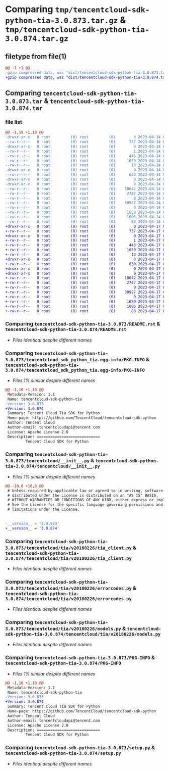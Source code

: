 # Comparing `tmp/tencentcloud-sdk-python-tia-3.0.873.tar.gz` & `tmp/tencentcloud-sdk-python-tia-3.0.874.tar.gz`

## filetype from file(1)

```diff
@@ -1 +1 @@
-gzip compressed data, was "dist/tencentcloud-sdk-python-tia-3.0.873.tar", last modified: Fri Apr 14 00:55:09 2023, max compression
+gzip compressed data, was "dist/tencentcloud-sdk-python-tia-3.0.874.tar", last modified: Mon Apr 17 00:51:31 2023, max compression
```

## Comparing `tencentcloud-sdk-python-tia-3.0.873.tar` & `tencentcloud-sdk-python-tia-3.0.874.tar`

### file list

```diff
@@ -1,19 +1,19 @@
-drwxr-xr-x   0 root         (0) root         (0)        0 2023-04-14 00:55:09.000000 tencentcloud-sdk-python-tia-3.0.873/
--rw-r--r--   0 root         (0) root         (0)      737 2023-04-14 00:55:09.000000 tencentcloud-sdk-python-tia-3.0.873/README.rst
-drwxr-xr-x   0 root         (0) root         (0)        0 2023-04-14 00:55:09.000000 tencentcloud-sdk-python-tia-3.0.873/tencentcloud_sdk_python_tia.egg-info/
--rw-r--r--   0 root         (0) root         (0)        1 2023-04-14 00:55:09.000000 tencentcloud-sdk-python-tia-3.0.873/tencentcloud_sdk_python_tia.egg-info/dependency_links.txt
--rw-r--r--   0 root         (0) root         (0)      445 2023-04-14 00:55:09.000000 tencentcloud-sdk-python-tia-3.0.873/tencentcloud_sdk_python_tia.egg-info/SOURCES.txt
--rw-r--r--   0 root         (0) root         (0)     1659 2023-04-14 00:55:09.000000 tencentcloud-sdk-python-tia-3.0.873/tencentcloud_sdk_python_tia.egg-info/PKG-INFO
--rw-r--r--   0 root         (0) root         (0)       13 2023-04-14 00:55:09.000000 tencentcloud-sdk-python-tia-3.0.873/tencentcloud_sdk_python_tia.egg-info/top_level.txt
-drwxr-xr-x   0 root         (0) root         (0)        0 2023-04-14 00:55:09.000000 tencentcloud-sdk-python-tia-3.0.873/tencentcloud/
--rw-r--r--   0 root         (0) root         (0)      630 2023-04-14 00:55:09.000000 tencentcloud-sdk-python-tia-3.0.873/tencentcloud/__init__.py
-drwxr-xr-x   0 root         (0) root         (0)        0 2023-04-14 00:55:09.000000 tencentcloud-sdk-python-tia-3.0.873/tencentcloud/tia/
-drwxr-xr-x   0 root         (0) root         (0)        0 2023-04-14 00:55:09.000000 tencentcloud-sdk-python-tia-3.0.873/tencentcloud/tia/v20180226/
--rw-r--r--   0 root         (0) root         (0)    10642 2023-04-14 00:55:09.000000 tencentcloud-sdk-python-tia-3.0.873/tencentcloud/tia/v20180226/tia_client.py
--rw-r--r--   0 root         (0) root         (0)     2747 2023-04-14 00:55:09.000000 tencentcloud-sdk-python-tia-3.0.873/tencentcloud/tia/v20180226/errorcodes.py
--rw-r--r--   0 root         (0) root         (0)        0 2023-04-14 00:55:09.000000 tencentcloud-sdk-python-tia-3.0.873/tencentcloud/tia/v20180226/__init__.py
--rw-r--r--   0 root         (0) root         (0)    30927 2023-04-14 00:55:09.000000 tencentcloud-sdk-python-tia-3.0.873/tencentcloud/tia/v20180226/models.py
--rw-r--r--   0 root         (0) root         (0)        0 2023-04-14 00:55:09.000000 tencentcloud-sdk-python-tia-3.0.873/tencentcloud/tia/__init__.py
--rw-r--r--   0 root         (0) root         (0)     1659 2023-04-14 00:55:09.000000 tencentcloud-sdk-python-tia-3.0.873/PKG-INFO
--rw-r--r--   0 root         (0) root         (0)     1006 2023-04-14 00:55:09.000000 tencentcloud-sdk-python-tia-3.0.873/setup.py
--rw-r--r--   0 root         (0) root         (0)       88 2023-04-14 00:55:09.000000 tencentcloud-sdk-python-tia-3.0.873/setup.cfg
+drwxr-xr-x   0 root         (0) root         (0)        0 2023-04-17 00:51:31.000000 tencentcloud-sdk-python-tia-3.0.874/
+-rw-r--r--   0 root         (0) root         (0)      737 2023-04-17 00:51:31.000000 tencentcloud-sdk-python-tia-3.0.874/README.rst
+drwxr-xr-x   0 root         (0) root         (0)        0 2023-04-17 00:51:31.000000 tencentcloud-sdk-python-tia-3.0.874/tencentcloud_sdk_python_tia.egg-info/
+-rw-r--r--   0 root         (0) root         (0)        1 2023-04-17 00:51:31.000000 tencentcloud-sdk-python-tia-3.0.874/tencentcloud_sdk_python_tia.egg-info/dependency_links.txt
+-rw-r--r--   0 root         (0) root         (0)      445 2023-04-17 00:51:31.000000 tencentcloud-sdk-python-tia-3.0.874/tencentcloud_sdk_python_tia.egg-info/SOURCES.txt
+-rw-r--r--   0 root         (0) root         (0)     1659 2023-04-17 00:51:31.000000 tencentcloud-sdk-python-tia-3.0.874/tencentcloud_sdk_python_tia.egg-info/PKG-INFO
+-rw-r--r--   0 root         (0) root         (0)       13 2023-04-17 00:51:31.000000 tencentcloud-sdk-python-tia-3.0.874/tencentcloud_sdk_python_tia.egg-info/top_level.txt
+drwxr-xr-x   0 root         (0) root         (0)        0 2023-04-17 00:51:31.000000 tencentcloud-sdk-python-tia-3.0.874/tencentcloud/
+-rw-r--r--   0 root         (0) root         (0)      630 2023-04-17 00:51:31.000000 tencentcloud-sdk-python-tia-3.0.874/tencentcloud/__init__.py
+drwxr-xr-x   0 root         (0) root         (0)        0 2023-04-17 00:51:31.000000 tencentcloud-sdk-python-tia-3.0.874/tencentcloud/tia/
+drwxr-xr-x   0 root         (0) root         (0)        0 2023-04-17 00:51:31.000000 tencentcloud-sdk-python-tia-3.0.874/tencentcloud/tia/v20180226/
+-rw-r--r--   0 root         (0) root         (0)    10642 2023-04-17 00:51:31.000000 tencentcloud-sdk-python-tia-3.0.874/tencentcloud/tia/v20180226/tia_client.py
+-rw-r--r--   0 root         (0) root         (0)     2747 2023-04-17 00:51:31.000000 tencentcloud-sdk-python-tia-3.0.874/tencentcloud/tia/v20180226/errorcodes.py
+-rw-r--r--   0 root         (0) root         (0)        0 2023-04-17 00:51:31.000000 tencentcloud-sdk-python-tia-3.0.874/tencentcloud/tia/v20180226/__init__.py
+-rw-r--r--   0 root         (0) root         (0)    30927 2023-04-17 00:51:31.000000 tencentcloud-sdk-python-tia-3.0.874/tencentcloud/tia/v20180226/models.py
+-rw-r--r--   0 root         (0) root         (0)        0 2023-04-17 00:51:31.000000 tencentcloud-sdk-python-tia-3.0.874/tencentcloud/tia/__init__.py
+-rw-r--r--   0 root         (0) root         (0)     1659 2023-04-17 00:51:31.000000 tencentcloud-sdk-python-tia-3.0.874/PKG-INFO
+-rw-r--r--   0 root         (0) root         (0)     1006 2023-04-17 00:51:31.000000 tencentcloud-sdk-python-tia-3.0.874/setup.py
+-rw-r--r--   0 root         (0) root         (0)       88 2023-04-17 00:51:31.000000 tencentcloud-sdk-python-tia-3.0.874/setup.cfg
```

### Comparing `tencentcloud-sdk-python-tia-3.0.873/README.rst` & `tencentcloud-sdk-python-tia-3.0.874/README.rst`

 * *Files identical despite different names*

### Comparing `tencentcloud-sdk-python-tia-3.0.873/tencentcloud_sdk_python_tia.egg-info/PKG-INFO` & `tencentcloud-sdk-python-tia-3.0.874/tencentcloud_sdk_python_tia.egg-info/PKG-INFO`

 * *Files 1% similar despite different names*

```diff
@@ -1,10 +1,10 @@
 Metadata-Version: 1.1
 Name: tencentcloud-sdk-python-tia
-Version: 3.0.873
+Version: 3.0.874
 Summary: Tencent Cloud Tia SDK for Python
 Home-page: https://github.com/TencentCloud/tencentcloud-sdk-python
 Author: Tencent Cloud
 Author-email: tencentcloudapi@tencent.com
 License: Apache License 2.0
 Description: ============================
         Tencent Cloud SDK for Python
```

### Comparing `tencentcloud-sdk-python-tia-3.0.873/tencentcloud/__init__.py` & `tencentcloud-sdk-python-tia-3.0.874/tencentcloud/__init__.py`

 * *Files 1% similar despite different names*

```diff
@@ -10,8 +10,8 @@
 # Unless required by applicable law or agreed to in writing, software
 # distributed under the License is distributed on an "AS IS" BASIS,
 # WITHOUT WARRANTIES OR CONDITIONS OF ANY KIND, either express or implied.
 # See the License for the specific language governing permissions and
 # limitations under the License.
 
 
-__version__ = '3.0.873'
+__version__ = '3.0.874'
```

### Comparing `tencentcloud-sdk-python-tia-3.0.873/tencentcloud/tia/v20180226/tia_client.py` & `tencentcloud-sdk-python-tia-3.0.874/tencentcloud/tia/v20180226/tia_client.py`

 * *Files identical despite different names*

### Comparing `tencentcloud-sdk-python-tia-3.0.873/tencentcloud/tia/v20180226/errorcodes.py` & `tencentcloud-sdk-python-tia-3.0.874/tencentcloud/tia/v20180226/errorcodes.py`

 * *Files identical despite different names*

### Comparing `tencentcloud-sdk-python-tia-3.0.873/tencentcloud/tia/v20180226/models.py` & `tencentcloud-sdk-python-tia-3.0.874/tencentcloud/tia/v20180226/models.py`

 * *Files identical despite different names*

### Comparing `tencentcloud-sdk-python-tia-3.0.873/PKG-INFO` & `tencentcloud-sdk-python-tia-3.0.874/PKG-INFO`

 * *Files 1% similar despite different names*

```diff
@@ -1,10 +1,10 @@
 Metadata-Version: 1.1
 Name: tencentcloud-sdk-python-tia
-Version: 3.0.873
+Version: 3.0.874
 Summary: Tencent Cloud Tia SDK for Python
 Home-page: https://github.com/TencentCloud/tencentcloud-sdk-python
 Author: Tencent Cloud
 Author-email: tencentcloudapi@tencent.com
 License: Apache License 2.0
 Description: ============================
         Tencent Cloud SDK for Python
```

### Comparing `tencentcloud-sdk-python-tia-3.0.873/setup.py` & `tencentcloud-sdk-python-tia-3.0.874/setup.py`

 * *Files identical despite different names*

